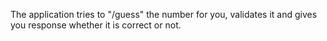 ﻿The application tries to "/guess" the number for you, validates it and gives you response whether it is correct or not.